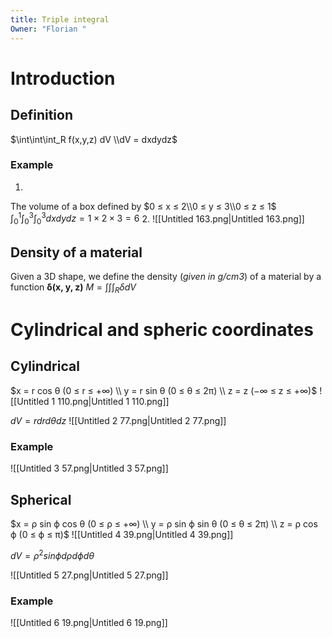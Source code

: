 ```yaml
---
title: Triple integral
Owner: "Florian "
---
```

# Introduction
## Definition
$\int\int\int_R f(x,y,z) dV \\dV = dxdydz$
### Example
1.
The volume of a box defined by
$0 ≤ x ≤ 2\\0 ≤ y ≤ 3\\0 ≤ z ≤ 1$
$\int_0^1\int_0^3\int_0^3dxdydz = 1\times 2 \times 3 = 6$
2.
![[Untitled 163.png|Untitled 163.png]]

## Density of a material
Given a 3D shape, we define the density (_given in g/cm3_) of a material by a function **δ(x, y, z)**
$M = \int\int\int_R \delta dV$
# Cylindrical and spheric coordinates
## Cylindrical
$x = r cos θ (0 ≤ r ≤ +∞) \\  
y = r sin θ (0 ≤ θ ≤ 2π) \\  
z = z (−∞ ≤ z ≤ +∞)$
![[Untitled 1 110.png|Untitled 1 110.png]]

$dV = r dr dθ dz$
![[Untitled 2 77.png|Untitled 2 77.png]]

### Example
![[Untitled 3 57.png|Untitled 3 57.png]]

## Spherical
$x = ρ sin ϕ cos θ (0 ≤ ρ ≤ +∞) \\  
y = ρ sin ϕ sin θ (0 ≤ θ ≤ 2π) \\  
z = ρ cos ϕ (0 ≤ ϕ ≤ π)$
![[Untitled 4 39.png|Untitled 4 39.png]]

$dV = ρ^2sin ϕ dρ dϕ dθ$
  
![[Untitled 5 27.png|Untitled 5 27.png]]

### Example
![[Untitled 6 19.png|Untitled 6 19.png]]

